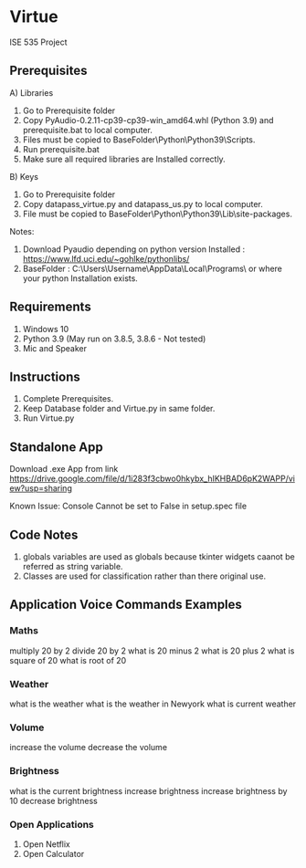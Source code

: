# Virtue
ISE 535 Project

## Prerequisites

A) Libraries

1) Go to Prerequisite folder
2) Copy PyAudio-0.2.11-cp39-cp39-win_amd64.whl (Python 3.9) and prerequisite.bat to local computer.
3) Files must be copied to BaseFolder\Python\Python39\Scripts\.
4) Run prerequisite.bat
5) Make sure all required libraries are Installed correctly.

B) Keys

1) Go to Prerequisite folder
2) Copy datapass_virtue.py and datapass_us.py to local computer.
3) File must be copied to BaseFolder\Python\Python39\Lib\site-packages\.

Notes:
1) Download Pyaudio depending on python version Installed : https://www.lfd.uci.edu/~gohlke/pythonlibs/
2) BaseFolder : C:\Users\Username\AppData\Local\Programs\  or where your python Installation exists.

## Requirements

1) Windows 10
2) Python 3.9 (May run on 3.8.5, 3.8.6 - Not tested)
3) Mic and Speaker

## Instructions

1) Complete Prerequisites.
2) Keep Database folder and Virtue.py in same folder.
3) Run Virtue.py

## Standalone App

Download .exe App from link 
https://drive.google.com/file/d/1i283f3cbwo0hkybx_hIKHBAD6pK2WAPP/view?usp=sharing

Known Issue: Console Cannot be set to False in setup.spec file

## Code Notes

1) globals variables are used as globals because tkinter widgets caanot be referred as string variable.
2) Classes are used for classification rather than there original use.

## Application Voice Commands Examples

### Maths
multiply 20 by 2
divide 20 by 2
what is 20 minus 2
what is 20 plus 2
what is square of 20
what is root of 20

### Weather
what is the weather
what is the weather in Newyork
what is current weather

### Volume
increase the volume
decrease the volume

### Brightness
what is the current brightness
increase brightness
increase brightness by 10
decrease brightness

### Open Applications
1) Open Netflix
2) Open Calculator


